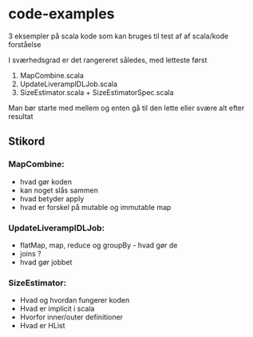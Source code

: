 # code-examples

3 eksempler på scala kode som kan bruges til test af af scala/kode forståelse

I sværhedsgrad er det rangereret således, med letteste først

1. MapCombine.scala
2. UpdateLiverampIDLJob.scala
3. SizeEstimator.scala + SizeEstimatorSpec.scala

Man bør starte med mellem og enten gå til den lette eller svære alt efter
resultat

## Stikord

### MapCombine:

* hvad gør koden
* kan noget slås sammen
* hvad betyder apply
* hvad er forskel på mutable og immutable map

### UpdateLiverampIDLJob:

* flatMap, map, reduce og groupBy - hvad gør de
* joins ?
* hvad gør jobbet

### SizeEstimator:

* Hvad og hvordan fungerer koden
* Hvad er implicit i scala
* Hvorfor inner/outer definitioner
* Hvad er HList
